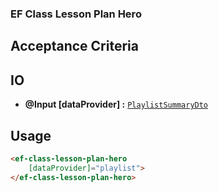 ### EF Class Lesson Plan Hero

## Acceptance Criteria


## IO

- **@Input [dataProvider] :** [`PlaylistSummaryDto`](https://github.com/EFEducationFirstMobile/ef-class-web/blob/master/libraries/core/src/lib/course/summary/course-summary.dto.ts)

## Usage

```html
<ef-class-lesson-plan-hero
    [dataProvider]="playlist">
</ef-class-lesson-plan-hero>
```
